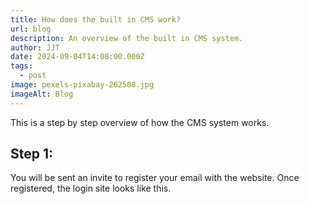 ```yaml
---
title: How does the built in CMS work?
url: blog
description: An overview of the built in CMS system.
author: JJT
date: 2024-09-04T14:08:00.000Z
tags:
  - post
image: pexels-pixabay-262508.jpg
imageAlt: Blog
---
```

This is a step by step overview of how the CMS system works. 

## Step 1:

You will be sent an invite to register your email with the website. Once registered, the login site looks like this.
